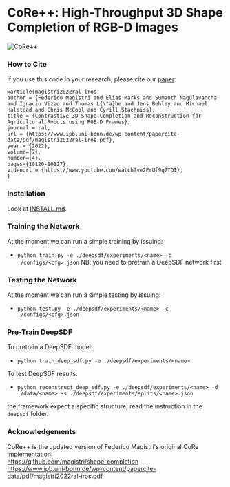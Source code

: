 # CoRe++: High-Throughput 3D Shape Completion of RGB-D Images

![CoRe++](./data/git_promo.gif)

### How to Cite

If you use this code in your research, please cite our
[paper](https://www.ipb.uni-bonn.de/wp-content/papercite-data/pdf/magistri2022ral-iros.pdf):
```
@article{magistri2022ral-iros,
author = {Federico Magistri and Elias Marks and Sumanth Nagulavancha and Ignacio Vizzo and Thomas L{\"a}be and Jens Behley and Michael Halstead and Chris McCool and Cyrill Stachniss},
title = {Contrastive 3D Shape Completion and Reconstruction for Agricultural Robots using RGB-D Frames},
journal = ral,
url = {https://www.ipb.uni-bonn.de/wp-content/papercite-data/pdf/magistri2022ral-iros.pdf},
year = {2022},
volume={7},
number={4},
pages={10120-10127},
videourl = {https://www.youtube.com/watch?v=2ErUf9q7YOI},
}
```

### Installation

Look at [INSTALL.md](INSTALL.md).

### Training the Network 

At the moment we can run a simple training by issuing:
* `python train.py -e ./deepsdf/experiments/<name> -c ./configs/<cfg>.json`
NB: you need to pretrain a DeepSDF network first

### Testing the Network 

At the moment we can run a simple testing by issuing:
* `python test.py -e ./deepsdf/experiments/<name> -c ./configs/<cfg>.json` 

### Pre-Train DeepSDF

To pretrain a DeepSDF model:
* `python train_deep_sdf.py -e ./deepsdf/experiments/<name>`

To test DeepSDF results:
* `python reconstruct_deep_sdf.py -e ./deepsdf/experiments/<name> -d ./data/<name> -s ./deepsdf/experiments/splits/<name>.json`

the framework expect a specific structure, read the instruction in the `deepsdf` folder. 

### Acknowledgements
CoRe++ is the updated version of Federico Magistri's original CoRe implementation: <br/>
https://github.com/magistri/shape_completion<br/>
https://www.ipb.uni-bonn.de/wp-content/papercite-data/pdf/magistri2022ral-iros.pdf<br/><br/>
